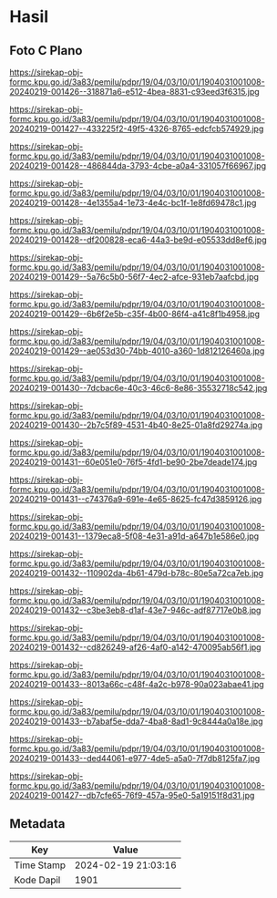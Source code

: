 # Hasil

## Foto C Plano

https://sirekap-obj-formc.kpu.go.id/3a83/pemilu/pdpr/19/04/03/10/01/1904031001008-20240219-001426--318871a6-e512-4bea-8831-c93eed3f6315.jpg

https://sirekap-obj-formc.kpu.go.id/3a83/pemilu/pdpr/19/04/03/10/01/1904031001008-20240219-001427--433225f2-49f5-4326-8765-edcfcb574929.jpg

https://sirekap-obj-formc.kpu.go.id/3a83/pemilu/pdpr/19/04/03/10/01/1904031001008-20240219-001428--486844da-3793-4cbe-a0a4-331057f66967.jpg

https://sirekap-obj-formc.kpu.go.id/3a83/pemilu/pdpr/19/04/03/10/01/1904031001008-20240219-001428--4e1355a4-1e73-4e4c-bc1f-1e8fd69478c1.jpg

https://sirekap-obj-formc.kpu.go.id/3a83/pemilu/pdpr/19/04/03/10/01/1904031001008-20240219-001428--df200828-eca6-44a3-be9d-e05533dd8ef6.jpg

https://sirekap-obj-formc.kpu.go.id/3a83/pemilu/pdpr/19/04/03/10/01/1904031001008-20240219-001429--5a76c5b0-56f7-4ec2-afce-931eb7aafcbd.jpg

https://sirekap-obj-formc.kpu.go.id/3a83/pemilu/pdpr/19/04/03/10/01/1904031001008-20240219-001429--6b6f2e5b-c35f-4b00-86f4-a41c8f1b4958.jpg

https://sirekap-obj-formc.kpu.go.id/3a83/pemilu/pdpr/19/04/03/10/01/1904031001008-20240219-001429--ae053d30-74bb-4010-a360-1d812126460a.jpg

https://sirekap-obj-formc.kpu.go.id/3a83/pemilu/pdpr/19/04/03/10/01/1904031001008-20240219-001430--7dcbac6e-40c3-46c6-8e86-35532718c542.jpg

https://sirekap-obj-formc.kpu.go.id/3a83/pemilu/pdpr/19/04/03/10/01/1904031001008-20240219-001430--2b7c5f89-4531-4b40-8e25-01a8fd29274a.jpg

https://sirekap-obj-formc.kpu.go.id/3a83/pemilu/pdpr/19/04/03/10/01/1904031001008-20240219-001431--60e051e0-76f5-4fd1-be90-2be7deade174.jpg

https://sirekap-obj-formc.kpu.go.id/3a83/pemilu/pdpr/19/04/03/10/01/1904031001008-20240219-001431--c74376a9-691e-4e65-8625-fc47d3859126.jpg

https://sirekap-obj-formc.kpu.go.id/3a83/pemilu/pdpr/19/04/03/10/01/1904031001008-20240219-001431--1379eca8-5f08-4e31-a91d-a647b1e586e0.jpg

https://sirekap-obj-formc.kpu.go.id/3a83/pemilu/pdpr/19/04/03/10/01/1904031001008-20240219-001432--110902da-4b61-479d-b78c-80e5a72ca7eb.jpg

https://sirekap-obj-formc.kpu.go.id/3a83/pemilu/pdpr/19/04/03/10/01/1904031001008-20240219-001432--c3be3eb8-d1af-43e7-946c-adf87717e0b8.jpg

https://sirekap-obj-formc.kpu.go.id/3a83/pemilu/pdpr/19/04/03/10/01/1904031001008-20240219-001432--cd826249-af26-4af0-a142-470095ab56f1.jpg

https://sirekap-obj-formc.kpu.go.id/3a83/pemilu/pdpr/19/04/03/10/01/1904031001008-20240219-001433--8013a66c-c48f-4a2c-b978-90a023abae41.jpg

https://sirekap-obj-formc.kpu.go.id/3a83/pemilu/pdpr/19/04/03/10/01/1904031001008-20240219-001433--b7abaf5e-dda7-4ba8-8ad1-9c8444a0a18e.jpg

https://sirekap-obj-formc.kpu.go.id/3a83/pemilu/pdpr/19/04/03/10/01/1904031001008-20240219-001433--ded44061-e977-4de5-a5a0-7f7db8125fa7.jpg

https://sirekap-obj-formc.kpu.go.id/3a83/pemilu/pdpr/19/04/03/10/01/1904031001008-20240219-001427--db7cfe65-76f9-457a-95e0-5a19151f8d31.jpg


## Metadata

| Key        | Value               |
| ---------- | ------------------- |
| Time Stamp | 2024-02-19 21:03:16 |
| Kode Dapil | 1901                |



